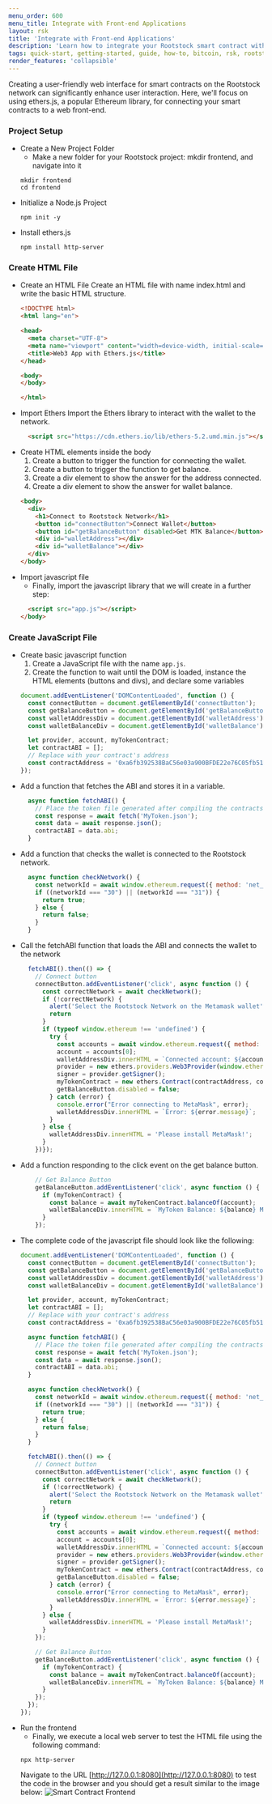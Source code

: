 ```yaml
---
menu_order: 600
menu_title: Integrate with Front-end Applications
layout: rsk
title: 'Integrate with Front-end Applications'
description: 'Learn how to integrate your Rootstock smart contract with front-end applications'
tags: quick-start, getting-started, guide, how-to, bitcoin, rsk, rootstock, blockchain
render_features: 'collapsible'
---
```

Creating a user-friendly web interface for smart contracts on the Rootstock network can significantly enhance user interaction. Here, we'll focus on using ethers.js, a popular Ethereum library, for connecting your smart contracts to a web front-end.

### Project Setup

[](#top "collapsible")
- Create a New Project Folder
  - Make a new folder for your Rootstock project: mkdir frontend, and navigate into it
  ```shell
  mkdir frontend
  cd frontend
  ```
- Initialize a Node.js Project
  ```shell
  npm init -y
  ```
- Install ethers.js
  ```shell
  npm install http-server
  ```

### Create HTML File
[](#top "collapsible")
- Create an HTML File
    Create an HTML file with name index.html and write the basic HTML structure.
    ```html
    <!DOCTYPE html>
    <html lang="en">

    <head>
      <meta charset="UTF-8">
      <meta name="viewport" content="width=device-width, initial-scale=1.0">
      <title>Web3 App with Ethers.js</title>
    </head>

    <body>
    </body>

    </html>
    ```
- Import Ethers
   Import the Ethers library to interact with the wallet to the network.
    ```html
      <script src="https://cdn.ethers.io/lib/ethers-5.2.umd.min.js"></script>
    ```
- Create HTML elements inside the body
  1. Create a button to trigger the function for connecting the wallet.
  2. Create a button to trigger the function to get balance.
  3. Create a div element to show the answer for the address connected.
  4. Create a div element to show the answer for wallet balance.
   ```html
   <body>
     <div>
       <h1>Connect to Rootstock Network</h1>
       <button id="connectButton">Connect Wallet</button>
       <button id="getBalanceButton" disabled>Get MTK Balance</button>
       <div id="walletAddress"></div>
       <div id="walletBalance"></div>
     </div>
   </body>
   ```
- Import javascript file
  - Finally, import the javascript library that we will create in a further step:
   ```html
     <script src="app.js"></script>
   </body>
   ```

### Create JavaScript File

[](#top "collapsible")
- Create basic javascript function
  1. Create a JavaScript file with the name `app.js`.
  2. Create the function to wait until the DOM is loaded, instance the HTML elements (buttons and divs), and declare some variables
    ```js
    document.addEventListener('DOMContentLoaded', function () {
      const connectButton = document.getElementById('connectButton');
      const getBalanceButton = document.getElementById('getBalanceButton');
      const walletAddressDiv = document.getElementById('walletAddress');
      const walletBalanceDiv = document.getElementById('walletBalance');

      let provider, account, myTokenContract;
      let contractABI = [];
      // Replace with your contract's address
      const contractAddress = '0xa6fb392538BaC56e03a900BFDE22e76C05fb5122';
    });
    ```
- Add a function that fetches the ABI and stores it in a variable.
   ```js
     async function fetchABI() {
       // Place the token file generated after compiling the contracts
       const response = await fetch('MyToken.json');
       const data = await response.json();
       contractABI = data.abi;
     }
   ```
- Add a function that checks the wallet is connected to the Rootstock network.
   ```js
     async function checkNetwork() {
       const networkId = await window.ethereum.request({ method: 'net_version' });
       if ((networkId === "30") || (networkId === "31")) {
         return true;
       } else {
         return false;
       }
     }
   ```
- Call the fetchABI function that loads the ABI and connects the wallet to the network
   ```js
     fetchABI().then(() => {
       // Connect button
       connectButton.addEventListener('click', async function () {
         const correctNetwork = await checkNetwork();
         if (!correctNetwork) {
           alert('Select the Rootstock Network on the Metamask wallet');
           return
         }
         if (typeof window.ethereum !== 'undefined') {
           try {
             const accounts = await window.ethereum.request({ method: 'eth_requestAccounts' });
             account = accounts[0];
             walletAddressDiv.innerHTML = `Connected account: ${account}`;
             provider = new ethers.providers.Web3Provider(window.ethereum);
             signer = provider.getSigner();
             myTokenContract = new ethers.Contract(contractAddress, contractABI, signer);
             getBalanceButton.disabled = false;
           } catch (error) {
             console.error("Error connecting to MetaMask", error);
             walletAddressDiv.innerHTML = `Error: ${error.message}`;
           }
         } else {
           walletAddressDiv.innerHTML = 'Please install MetaMask!';
         }
       })});
   ```
- Add a function responding to the click event on the get balance button.
   ```js
       // Get Balance Button
       getBalanceButton.addEventListener('click', async function () {
         if (myTokenContract) {
           const balance = await myTokenContract.balanceOf(account);
           walletBalanceDiv.innerHTML = `MyToken Balance: ${balance} MTK`;
         }
       });
   ```
- The complete code of the javascript file should look like the following:
   ```js
   document.addEventListener('DOMContentLoaded', function () {
     const connectButton = document.getElementById('connectButton');
     const getBalanceButton = document.getElementById('getBalanceButton');
     const walletAddressDiv = document.getElementById('walletAddress');
     const walletBalanceDiv = document.getElementById('walletBalance');

     let provider, account, myTokenContract;
     let contractABI = [];
     // Replace with your contract's address
     const contractAddress = '0xa6fb392538BaC56e03a900BFDE22e76C05fb5122';

     async function fetchABI() {
       // Place the token file generated after compiling the contracts
       const response = await fetch('MyToken.json');
       const data = await response.json();
       contractABI = data.abi;
     }

     async function checkNetwork() {
       const networkId = await window.ethereum.request({ method: 'net_version' });
       if ((networkId === "30") || (networkId === "31")) {
         return true;
       } else {
         return false;
       }
     }

     fetchABI().then(() => {
       // Connect button
       connectButton.addEventListener('click', async function () {
         const correctNetwork = await checkNetwork();
         if (!correctNetwork) {
           alert('Select the Rootstock Network on the Metamask wallet');
           return
         }
         if (typeof window.ethereum !== 'undefined') {
           try {
             const accounts = await window.ethereum.request({ method: 'eth_requestAccounts' });
             account = accounts[0];
             walletAddressDiv.innerHTML = `Connected account: ${account}`;
             provider = new ethers.providers.Web3Provider(window.ethereum);
             signer = provider.getSigner();
             myTokenContract = new ethers.Contract(contractAddress, contractABI, signer);
             getBalanceButton.disabled = false;
           } catch (error) {
             console.error("Error connecting to MetaMask", error);
             walletAddressDiv.innerHTML = `Error: ${error.message}`;
           }
         } else {
           walletAddressDiv.innerHTML = 'Please install MetaMask!';
         }
       });

       // Get Balance Button
       getBalanceButton.addEventListener('click', async function () {
         if (myTokenContract) {
           const balance = await myTokenContract.balanceOf(account);
           walletBalanceDiv.innerHTML = `MyToken Balance: ${balance} MTK`;
         }
       });
     });
   });
   ```
- Run the frontend
  - Finally, we execute a local web server to test the HTML file using the following command:
  ```shell
  npx http-server
  ```
  Navigate to the URL [http://127.0.0.1:8080](http://127.0.0.1:8080) to test the code in the browser and you should get a result similar to the image below:
  ![Smart Contract Frontend](/assets/img/guides/quickstart/getting-started/frontend.png)